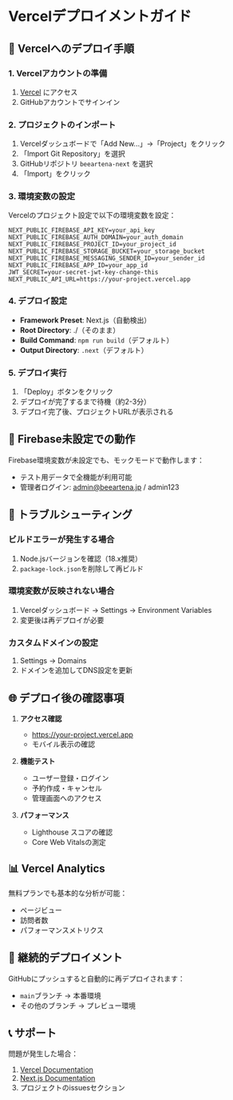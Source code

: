 # Vercelデプロイメントガイド

## 🚀 Vercelへのデプロイ手順

### 1. Vercelアカウントの準備

1. [Vercel](https://vercel.com) にアクセス
2. GitHubアカウントでサインイン

### 2. プロジェクトのインポート

1. Vercelダッシュボードで「Add New...」→「Project」をクリック
2. 「Import Git Repository」を選択
3. GitHubリポジトリ `beeartena-next` を選択
4. 「Import」をクリック

### 3. 環境変数の設定

Vercelのプロジェクト設定で以下の環境変数を設定：

```
NEXT_PUBLIC_FIREBASE_API_KEY=your_api_key
NEXT_PUBLIC_FIREBASE_AUTH_DOMAIN=your_auth_domain
NEXT_PUBLIC_FIREBASE_PROJECT_ID=your_project_id
NEXT_PUBLIC_FIREBASE_STORAGE_BUCKET=your_storage_bucket
NEXT_PUBLIC_FIREBASE_MESSAGING_SENDER_ID=your_sender_id
NEXT_PUBLIC_FIREBASE_APP_ID=your_app_id
JWT_SECRET=your-secret-jwt-key-change-this
NEXT_PUBLIC_API_URL=https://your-project.vercel.app
```

### 4. デプロイ設定

- **Framework Preset**: Next.js（自動検出）
- **Root Directory**: ./（そのまま）
- **Build Command**: `npm run build`（デフォルト）
- **Output Directory**: `.next`（デフォルト）

### 5. デプロイ実行

1. 「Deploy」ボタンをクリック
2. デプロイが完了するまで待機（約2-3分）
3. デプロイ完了後、プロジェクトURLが表示される

## 📝 Firebase未設定での動作

Firebase環境変数が未設定でも、モックモードで動作します：

- テスト用データで全機能が利用可能
- 管理者ログイン: admin@beeartena.jp / admin123

## 🔧 トラブルシューティング

### ビルドエラーが発生する場合

1. Node.jsバージョンを確認（18.x推奨）
2. `package-lock.json`を削除して再ビルド

### 環境変数が反映されない場合

1. Vercelダッシュボード → Settings → Environment Variables
2. 変更後は再デプロイが必要

### カスタムドメインの設定

1. Settings → Domains
2. ドメインを追加してDNS設定を更新

## 🌐 デプロイ後の確認事項

1. **アクセス確認**
   - https://your-project.vercel.app
   - モバイル表示の確認

2. **機能テスト**
   - ユーザー登録・ログイン
   - 予約作成・キャンセル
   - 管理画面へのアクセス

3. **パフォーマンス**
   - Lighthouse スコアの確認
   - Core Web Vitalsの測定

## 📊 Vercel Analytics

無料プランでも基本的な分析が可能：

- ページビュー
- 訪問者数
- パフォーマンスメトリクス

## 🔄 継続的デプロイメント

GitHubにプッシュすると自動的に再デプロイされます：

- `main`ブランチ → 本番環境
- その他のブランチ → プレビュー環境

## 📞 サポート

問題が発生した場合：

1. [Vercel Documentation](https://vercel.com/docs)
2. [Next.js Documentation](https://nextjs.org/docs)
3. プロジェクトのissuesセクション
